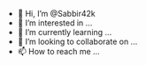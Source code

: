 - 👋 Hi, I’m @Sabbir42k
- 👀 I’m interested in ...
- 🌱 I’m currently learning ...
- 💞️ I’m looking to collaborate on ...
- 📫 How to reach me ...

<!---
Sabbir42k/Sabbir42k is a ✨ special ✨ repository because its `README.md` (this file) appears on your GitHub profile.
You can click the Preview link to take a look at your changes.
--->
